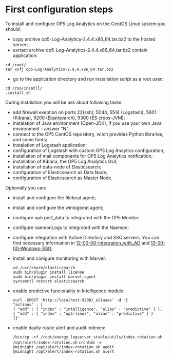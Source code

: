 First configuration steps
=========================
To install and configure OP5 Log Analytics on the CentOS Linux system you should:
- copy archive op5-Log-Analytics-2.4.4.x86_64.tar.bz2 to the hosted server;
- exrtact archive op5-Log-Analytics-2.4.4.x86_64.tar.bz2 contain application:

`cd /root/`\
`tar xvfj op5-Log-Analytics-2.4.4.x86_64.tar.bz2`

- go to the application directory and run installation script as a root user:

`cd /roo/insatll/`\
`.install.sh`

During instalation you will be ask about following tasks:
- add firewall exeption on ports 22(ssh), 5044, 5514 (Logstash), 5601 (Kibana), 9200 (Elastisearch), 9300 (ES croos-JVM);
- instalation of Java environment (Open-JDK), if you use your own Java environment - answer "N";
- connect to the OP5 CentOS repository, witch provides Python libraries, and some fonts;
- instalation of Logstash application;
- configuration of Logstash with custom OP5 Log Anaytics configuration;
- installation of mail components for OP5 Log Analytics notification;
- installation of Kibana, the OP5 Log Analytics GUI;
- installation of data-node of Elasticsearch;
- configuration of Elasticsearch as Data Node;
- configuration of Elasticsearch as Master Node.

Optionally you can:
- install and configure the filebeat agent;
- install and configure the winlogbeat agent;
- configure op5 perf_data to integrated with the OP5 Monitor;
- configure naemonLogs to integrated with the Naemon;
- configure integration with Active Directory and SSO servers. You can find necessary information in [12-00-00-Integration_with_AD](/./12-00-00-Integration_with_AD/12-00-00-Integration_with_AD.md) and [13-00-00-Windows-SSO](/./13-00-00-Windows-SSO/13-00-00-Windows-SSO.md);
- install and conigure monitoring with Marver:

	`cd /usr/share/elasticsearch`\
	`sudo bin/plugin install license`\
	`sudo bin/plugin install marvel-agent`\
	`systemctl restart elasticsearch`

- enable predictive funcionality in Intelligence module:

	`curl -XPOST 'http://localhost:9200/_aliases' -d '{`\
     		`"actions" : [`\
         	`{ "add" : { "index" : "intelligence", "alias" : "predictive" } },`\
        	 `{ "add" : { "index" : "op5-linux", "alias" : "predictive" } }`\
     		`]}'`
- enable dayily rotate alert and audit indexes:

	`/bin/cp -rf /root/energy_logserver_stable/utils/index-rotation.sh /opt/alert/index-rotation.sh`
	`crontab -e`\
	`@midnight /opt/alert/index-rotation.sh audit`\
	`@midnight /opt/alert/index-rotation.sh alert`
